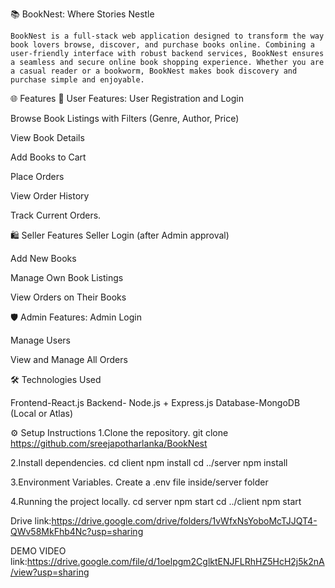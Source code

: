 📚 BookNest: Where Stories Nestle

    BookNest is a full-stack web application designed to transform the way book lovers browse, discover, and purchase books online. Combining a user-friendly interface with robust backend services, BookNest ensures a seamless and secure online book shopping experience. Whether you are a casual reader or a bookworm, BookNest makes book discovery and purchase simple and enjoyable.

🌐 Features
👤 User Features:
User Registration and Login 

Browse Book Listings with Filters (Genre, Author, Price)

View Book Details

Add Books to Cart

Place Orders

View Order History

Track Current Orders.

🛍️ Seller Features 
Seller Login (after Admin approval)

Add New Books

Manage Own Book Listings 

View Orders on Their Books

🛡️ Admin Features:
Admin Login

Manage Users 

View and Manage All Orders

🛠️ Technologies Used

Frontend-React.js
Backend-	Node.js + Express.js
Database-MongoDB (Local or Atlas)

⚙️ Setup Instructions
   1.Clone the repository. git clone https://github.com/sreejapotharlanka/BookNest
   
   2.Install dependencies. cd client npm install cd ../server npm install

   3.Environment Variables. Create a .env file inside/server folder

   4.Running the project locally. cd server npm start cd ../client npm start

   Drive link:https://drive.google.com/drive/folders/1vWfxNsYoboMcTJJQT4-QWv58MkFhb4Nc?usp=sharing
   
   DEMO VIDEO link:https://drive.google.com/file/d/1oelpgm2CglktENJFLRhHZ5HcH2j5k2nA/view?usp=sharing
